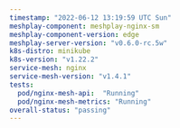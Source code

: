 ```yaml
---
timestamp: "2022-06-12 13:19:59 UTC Sun"
meshplay-component: meshplay-nginx-sm
meshplay-component-version: edge
meshplay-server-version: "v0.6.0-rc.5w"
k8s-distro: minikube
k8s-version: "v1.22.2"
service-mesh: nginx
service-mesh-version: "v1.4.1"
tests:
  pod/nginx-mesh-api:  "Running"
  pod/nginx-mesh-metrics: "Running"
overall-status: "passing"
---
```

